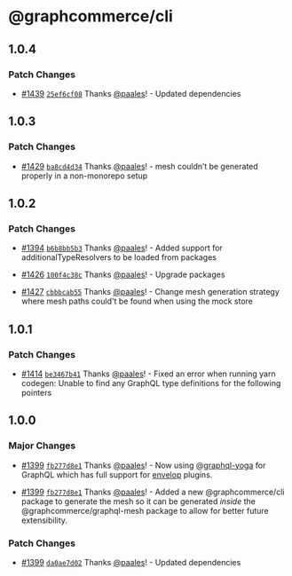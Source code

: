 # @graphcommerce/cli

## 1.0.4

### Patch Changes

- [#1439](https://github.com/graphcommerce-org/graphcommerce/pull/1439) [`25ef6cf08`](https://github.com/graphcommerce-org/graphcommerce/commit/25ef6cf08c278105307d6f604b7135d637e9046c) Thanks [@paales](https://github.com/paales)! - Updated dependencies

## 1.0.3

### Patch Changes

- [#1429](https://github.com/graphcommerce-org/graphcommerce/pull/1429) [`ba8cd4d34`](https://github.com/graphcommerce-org/graphcommerce/commit/ba8cd4d3480a7ec7e555b051cfd0fbc809c7aa12) Thanks [@paales](https://github.com/paales)! - mesh couldn’t be generated properly in a non-monorepo setup

## 1.0.2

### Patch Changes

- [#1394](https://github.com/graphcommerce-org/graphcommerce/pull/1394) [`b6b8bb5b3`](https://github.com/graphcommerce-org/graphcommerce/commit/b6b8bb5b31b0891ea24733de34a3bd5c0a9604e4) Thanks [@paales](https://github.com/paales)! - Added support for additionalTypeResolvers to be loaded from packages

* [#1426](https://github.com/graphcommerce-org/graphcommerce/pull/1426) [`100f4c38c`](https://github.com/graphcommerce-org/graphcommerce/commit/100f4c38c8fcda4bc6e0425e38028b550b60adc2) Thanks [@paales](https://github.com/paales)! - Upgrade packages

- [#1427](https://github.com/graphcommerce-org/graphcommerce/pull/1427) [`cbbbcab55`](https://github.com/graphcommerce-org/graphcommerce/commit/cbbbcab55bfccff95e779fd18a49412127adcd78) Thanks [@paales](https://github.com/paales)! - Change mesh generation strategy where mesh paths could't be found when using the mock store

## 1.0.1

### Patch Changes

- [#1414](https://github.com/graphcommerce-org/graphcommerce/pull/1414) [`be3467b41`](https://github.com/graphcommerce-org/graphcommerce/commit/be3467b4179aca333f3be653673458ad5f59277f) Thanks [@paales](https://github.com/paales)! - Fixed an error when running yarn codegen: Unable to find any GraphQL type definitions for the following pointers

## 1.0.0

### Major Changes

- [#1399](https://github.com/graphcommerce-org/graphcommerce/pull/1399) [`fb277d8e1`](https://github.com/graphcommerce-org/graphcommerce/commit/fb277d8e1e3612c5e9cf890a30d19cfd1ff70542) Thanks [@paales](https://github.com/paales)! - Now using [@graphql-yoga](https://github.com/dotansimha/graphql-yoga) for GraphQL which has full support for [envelop](https://www.envelop.dev/) plugins.

* [#1399](https://github.com/graphcommerce-org/graphcommerce/pull/1399) [`fb277d8e1`](https://github.com/graphcommerce-org/graphcommerce/commit/fb277d8e1e3612c5e9cf890a30d19cfd1ff70542) Thanks [@paales](https://github.com/paales)! - Added a new @graphcommerce/cli package to generate the mesh so it can be generated _inside_ the @graphcommerce/graphql-mesh package to allow for better future extensibility.

### Patch Changes

- [#1399](https://github.com/graphcommerce-org/graphcommerce/pull/1399) [`da0ae7d02`](https://github.com/graphcommerce-org/graphcommerce/commit/da0ae7d0236e4908ba0bf0fa16656be516e841d4) Thanks [@paales](https://github.com/paales)! - Updated dependencies
